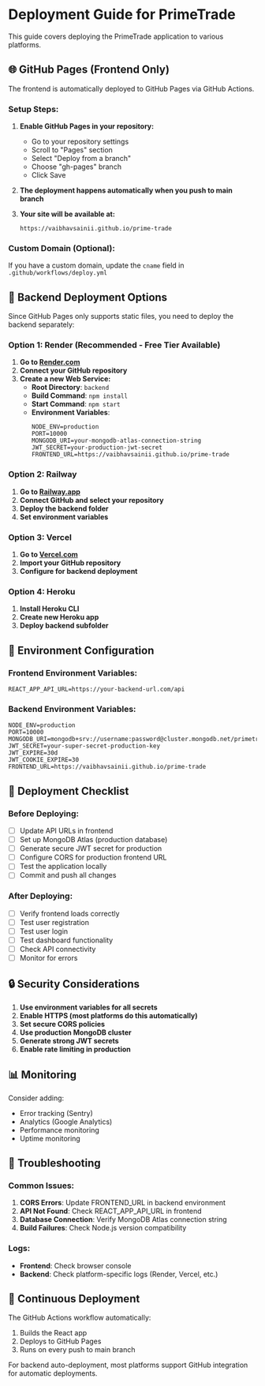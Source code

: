 # Deployment Guide for PrimeTrade

This guide covers deploying the PrimeTrade application to various platforms.

## 🌐 GitHub Pages (Frontend Only)

The frontend is automatically deployed to GitHub Pages via GitHub Actions.

### Setup Steps:

1. **Enable GitHub Pages in your repository:**
   - Go to your repository settings
   - Scroll to "Pages" section
   - Select "Deploy from a branch"
   - Choose "gh-pages" branch
   - Click Save

2. **The deployment happens automatically when you push to main branch**

3. **Your site will be available at:**
   ```
   https://vaibhavsainii.github.io/prime-trade
   ```

### Custom Domain (Optional):
If you have a custom domain, update the `cname` field in `.github/workflows/deploy.yml`

## 🚀 Backend Deployment Options

Since GitHub Pages only supports static files, you need to deploy the backend separately:

### Option 1: Render (Recommended - Free Tier Available)

1. **Go to [Render.com](https://render.com)**
2. **Connect your GitHub repository**
3. **Create a new Web Service:**
   - **Root Directory**: `backend`
   - **Build Command**: `npm install`
   - **Start Command**: `npm start`
   - **Environment Variables**:
     ```
     NODE_ENV=production
     PORT=10000
     MONGODB_URI=your-mongodb-atlas-connection-string
     JWT_SECRET=your-production-jwt-secret
     FRONTEND_URL=https://vaibhavsainii.github.io/prime-trade
     ```

### Option 2: Railway

1. **Go to [Railway.app](https://railway.app)**
2. **Connect GitHub and select your repository**
3. **Deploy the backend folder**
4. **Set environment variables**

### Option 3: Vercel

1. **Go to [Vercel.com](https://vercel.com)**
2. **Import your GitHub repository**
3. **Configure for backend deployment**

### Option 4: Heroku

1. **Install Heroku CLI**
2. **Create new Heroku app**
3. **Deploy backend subfolder**

## 🔧 Environment Configuration

### Frontend Environment Variables:
```env
REACT_APP_API_URL=https://your-backend-url.com/api
```

### Backend Environment Variables:
```env
NODE_ENV=production
PORT=10000
MONGODB_URI=mongodb+srv://username:password@cluster.mongodb.net/primetrade
JWT_SECRET=your-super-secret-production-key
JWT_EXPIRE=30d
JWT_COOKIE_EXPIRE=30
FRONTEND_URL=https://vaibhavsainii.github.io/prime-trade
```

## 📝 Deployment Checklist

### Before Deploying:

- [ ] Update API URLs in frontend
- [ ] Set up MongoDB Atlas (production database)
- [ ] Generate secure JWT secret for production
- [ ] Configure CORS for production frontend URL
- [ ] Test the application locally
- [ ] Commit and push all changes

### After Deploying:

- [ ] Verify frontend loads correctly
- [ ] Test user registration
- [ ] Test user login
- [ ] Test dashboard functionality
- [ ] Check API connectivity
- [ ] Monitor for errors

## 🔒 Security Considerations

1. **Use environment variables for all secrets**
2. **Enable HTTPS (most platforms do this automatically)**
3. **Set secure CORS policies**
4. **Use production MongoDB cluster**
5. **Generate strong JWT secrets**
6. **Enable rate limiting in production**

## 📊 Monitoring

Consider adding:
- Error tracking (Sentry)
- Analytics (Google Analytics)
- Performance monitoring
- Uptime monitoring

## 🚨 Troubleshooting

### Common Issues:

1. **CORS Errors**: Update FRONTEND_URL in backend environment
2. **API Not Found**: Check REACT_APP_API_URL in frontend
3. **Database Connection**: Verify MongoDB Atlas connection string
4. **Build Failures**: Check Node.js version compatibility

### Logs:
- **Frontend**: Check browser console
- **Backend**: Check platform-specific logs (Render, Vercel, etc.)

## 🔄 Continuous Deployment

The GitHub Actions workflow automatically:
1. Builds the React app
2. Deploys to GitHub Pages
3. Runs on every push to main branch

For backend auto-deployment, most platforms support GitHub integration for automatic deployments.
